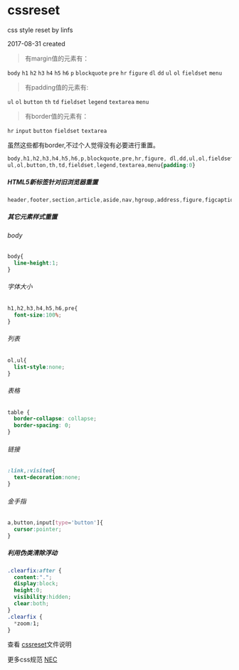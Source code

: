 # cssreset
css style reset by linfs

2017-08-31 created

> 有margin值的元素有：

`body` `h1` `h2` `h3` `h4` `h5` `h6` `p` `blockquote` `pre` `hr` `figure` `dl` `dd` `ul` `ol` `fieldset` `menu`

> 有padding值的元素有:

`ul` `ol` `button` `th` `td` `fieldset` `legend` `textarea` `menu`

> 有border值的元素有：

`hr` `input` `button` `fieldset` `textarea`

虽然这些都有border,不过个人觉得没有必要进行重置。

```css
body,h1,h2,h3,h4,h5,h6,p,blockquote,pre,hr,figure, dl,dd,ul,ol,fieldset,menu{margin:0}
ul,ol,button,th,td,fieldset,legend,textarea,menu{padding:0}
```

##### HTML5新标签针对旧浏览器重置

```css
header,footer,section,article,aside,nav,hgroup,address,figure,figcaption,menu,details{display:block;}
```

##### 其它元素样式重置

###### body

```css
body{
  line-height:1;
}
```

###### 字体大小

```css
h1,h2,h3,h4,h5,h6,pre{
  font-size:100%;
}
```

###### 列表

```css
ol,ul{
  list-style:none;
}
```

###### 表格

```css
table {
  border-collapse: collapse;
  border-spacing: 0;
}
```

###### 链接

```css
:link,:visited{
  text-decoration:none;
}
```

###### 金手指

```css
a,button,input[type='button']{
  cursor:pointer;
}
```

##### 利用伪类清除浮动

```css
.clearfix:after {
  content:".";
  display:block;
  height:0;
  visibility:hidden;
  clear:both;
}
.clearfix {
  *zoom:1;
}
```


查看 [cssreset](https://github.com/linfushan/FE/blob/master/cssreset.md)文件说明

更多css规范 [NEC](http://nec.netease.com/)

